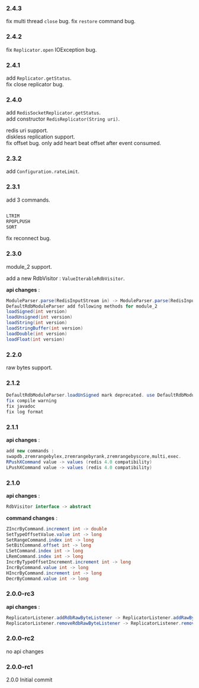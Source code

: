 ### 2.4.3
fix multi thread `close` bug.
fix `restore` command bug.

### 2.4.2

fix `Replicator.open` IOException bug.

### 2.4.1

add `Replicator.getStatus`.  
fix close replicator bug.  

### 2.4.0  

add `RedisSocketReplicator.getStatus`.  
add constructor `RedisReplicator(String uri)`.  

redis uri support.  
diskless replication support.  
fix offset bug. only add heart beat offset after event consumed.  

### 2.3.2

add `Configuration.rateLimit`.

### 2.3.1

add 3 commands.

```java  

LTRIM
RPOPLPUSH
SORT

```

fix reconnect bug.

### 2.3.0
module_2 support.  

add a new RdbVisitor : `ValueIterableRdbVisitor`.

**api changes** :  

```java  
ModuleParser.parse(RedisInputStream in) -> ModuleParser.parse(RedisInputStream in, int version)  
DefaultRdbModuleParser add following methods for module_2
loadSigned(int version)
loadUnsigned(int version)
loadString(int version)
loadStringBuffer(int version)
loadDouble(int version)
loadFloat(int version)
```

### 2.2.0
raw bytes support.

### 2.1.2  

```java  
DefaultRdbModuleParser.loadUnSigned mark deprecated. use DefaultRdbModuleParser.loadUnsigned instead.
fix compile warning  
fix javadoc  
fix log format  
```

### 2.1.1  
**api changes** :  

```java  
add new commands :  
swapdb,zremrangebylex,zremrangebyrank,zremrangebyscore,multi,exec.
RPushXCommand value -> values (redis 4.0 compatibility)
LPushXCommand value -> values (redis 4.0 compatibility)
```

### 2.1.0
**api changes** :

```java  
RdbVisitor interface -> abstract  
```

**command changes** :  

```java  
ZIncrByCommand.increment int -> double  
SetTypeOffsetValue.value int -> long  
SetRangeCommand.index int -> long  
SetBitCommand.offset int -> long  
LSetCommand.index int -> long  
LRemCommand.index int -> long  
IncrByTypeOffsetIncrement.increment int -> long  
IncrByCommand.value int -> long
HIncrByCommand.increment int -> long
DecrByCommand.value int -> long
```

### 2.0.0-rc3  
**api changes** :  

```java  
ReplicatorListener.addRdbRawByteListener -> ReplicatorListener.addRawByteListener
ReplicatorListener.removeRdbRawByteListener -> ReplicatorListener.removeRawByteListener
```

### 2.0.0-rc2  
no api changes  

### 2.0.0-rc1  
2.0.0 Initial commit  